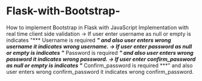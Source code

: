 # Flask-with-Bootstrap-
How to implement Bootstrap in Flask with JavaScript Implementation with real time client side validation
-> If user enter username as null or empty is indicates "*** Username is required ***" and also user enters wrong username it indicates wrong username.
-> If user enter password as null or empty is indicates "*** Password is required ***" and also user enters wrong password it indicates wrong password.
-> If user enter confirm_password as null or empty is indicates "*** Confirm_password is required ***" and also user enters wrong confirm_password it indicates wrong confirm_password.

